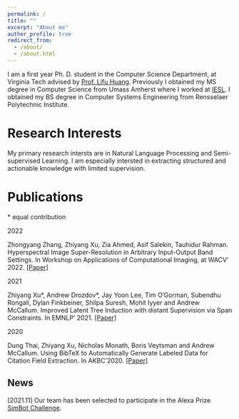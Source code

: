 ```yaml
---
permalink: /
title: ""
excerpt: "About me"
author_profile: true
redirect_from: 
  - /about/
  - /about.html
---
```


I am a first year Ph. D. student in the Computer Science Department, at Virginia Tech advised by [Prof. Lifu Huang](https://wilburone.github.io/). Previously I obtained my MS degree in Computer Science from Umass Amherst where I worked at [IESL](http://www.iesl.cs.umass.edu/). I obtained my BS degree in Computer Systems Engineering from Rensselaer Polytechnic Institute.

Research Interests
======
My primary research intersts are in Natural Language Processing and Semi-supervised Learning. I am especially intersted in extracting structured and actionable knowledge with limited supervision.

Publications
======
\* equal contribution

2022

Zhongyang Zhang, Zhiyang Xu, Zia Ahmed, Asif Salekin, Tauhidur Rahman. 
Hyperspectral Image Super-Resolution in Arbitrary Input-Output Band Settings. 
In Workshop on Applications of Computational Imaging, at WACV’ 2022. [[Paper]](https://arxiv.org/pdf/2103.10614.pdf)

2021

Zhiyang Xu\*, Andrew Drozdov\*, Jay Yoon Lee, Tim O’Gorman, Subendhu Rongali, Dylan Finkbeiner, Shilpa Suresh, Mohit Iyyer and Andrew McCallum. 
Improved Latent Tree Induction with distant Supervision via Span Constraints. 
In EMNLP’ 2021. [[Paper]](https://arxiv.org/pdf/2109.05112.pdf)

2020

Dung Thai, Zhiyang Xu, Nicholas Monath, Boris Veytsman and Andrew McCallum. 
Using BibTeX to Automatically Generate Labeled Data for Citation Field Extraction. 
In AKBC’2020. [[Paper]](https://arxiv.org/pdf/2006.05563.pdf)

News
------
[2021.11] Our team has been selected to participate in the Alexa Prize [SimBot Challenge](https://www.amazon.science/alexa-prize).

<!-- Service
------ -->


